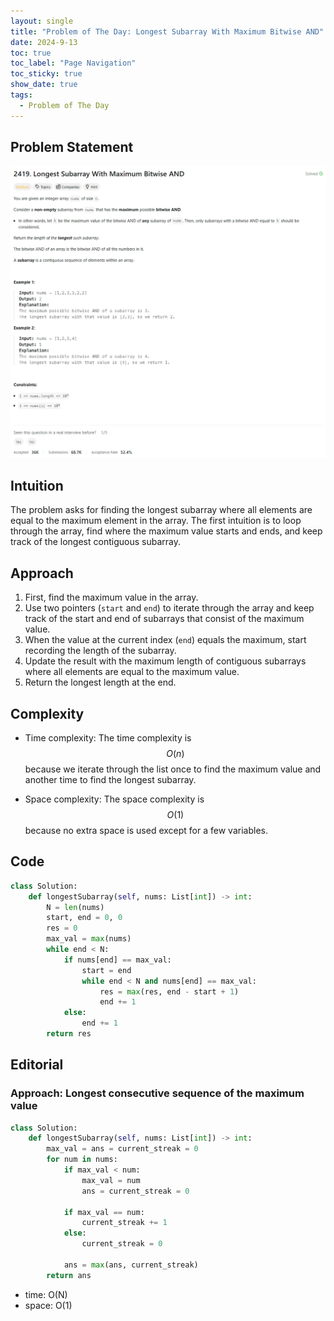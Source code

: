 ```yaml
---
layout: single
title: "Problem of The Day: Longest Subarray With Maximum Bitwise AND"
date: 2024-9-13
toc: true
toc_label: "Page Navigation"
toc_sticky: true
show_date: true
tags:
  - Problem of The Day
---
```


## Problem Statement

![problem](/assets/images/2024-09-13_20-19-57-problem-2419.png)

## Intuition

The problem asks for finding the longest subarray where all elements are equal to the maximum element in the array. The first intuition is to loop through the array, find where the maximum value starts and ends, and keep track of the longest contiguous subarray.

## Approach

1. First, find the maximum value in the array.
2. Use two pointers (`start` and `end`) to iterate through the array and keep track of the start and end of subarrays that consist of the maximum value.
3. When the value at the current index (`end`) equals the maximum, start recording the length of the subarray.
4. Update the result with the maximum length of contiguous subarrays where all elements are equal to the maximum value.
5. Return the longest length at the end.

## Complexity

- Time complexity:
  The time complexity is $$O(n)$$ because we iterate through the list once to find the maximum value and another time to find the longest subarray.

- Space complexity:
  The space complexity is $$O(1)$$ because no extra space is used except for a few variables.

## Code

```python
class Solution:
    def longestSubarray(self, nums: List[int]) -> int:
        N = len(nums)
        start, end = 0, 0
        res = 0
        max_val = max(nums)
        while end < N:
            if nums[end] == max_val:
                start = end
                while end < N and nums[end] == max_val:
                    res = max(res, end - start + 1)
                    end += 1
            else:
                end += 1
        return res
```

## Editorial

### Approach: Longest consecutive sequence of the maximum value

```python
class Solution:
    def longestSubarray(self, nums: List[int]) -> int:
        max_val = ans = current_streak = 0
        for num in nums:
            if max_val < num:
                max_val = num
                ans = current_streak = 0

            if max_val == num:
                current_streak += 1
            else:
                current_streak = 0

            ans = max(ans, current_streak)
        return ans
```

- time: O(N)
- space: O(1)
